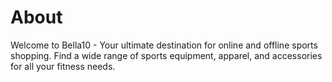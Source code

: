 # About
Welcome to Bella10 - Your ultimate destination for online and offline sports shopping. Find a wide range of sports equipment, apparel, and accessories for all your fitness needs.